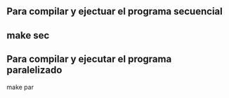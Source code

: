 ## Para compilar y ejectuar el programa secuencial 
make sec
---
## Para compilar y ejecutar el programa paralelizado
make par
